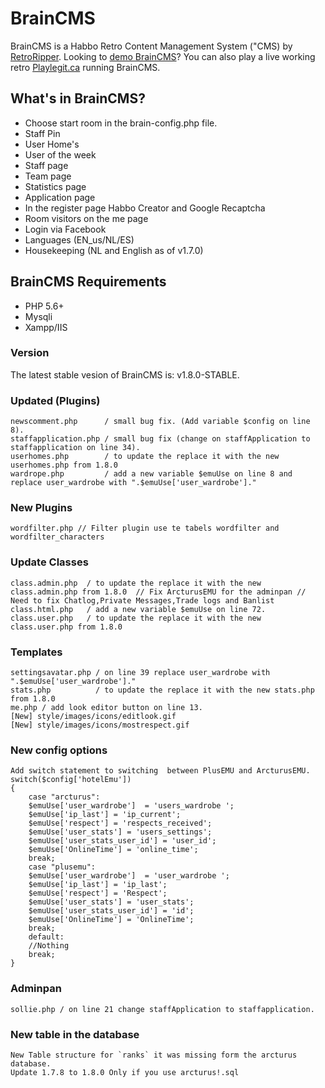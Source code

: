 # BrainCMS #

BrainCMS is a Habbo Retro Content Management System ("CMS) by [RetroRipper][1]. Looking to [demo BrainCMS][2]? You can also play a live working retro [Playlegit.ca][3] running BrainCMS.

## What's in BrainCMS? ##
- Choose start room in the brain-config.php file.
- Staff Pin
- User Home's
- User of the week
- Staff page
- Team page
- Statistics page
- Application page
- In the register page Habbo Creator and Google Recaptcha
- Room visitors on the me page
- Login via Facebook
- Languages (EN_us/NL/ES)
- Housekeeping (NL and English as of v1.7.0) 

## BrainCMS Requirements ##
- PHP 5.6+
- Mysqli
- Xampp/IIS 

### Version ###
The latest stable vesion of BrainCMS is: v1.8.0-STABLE.

### Updated (Plugins) ###
	newscomment.php      / small bug fix. (Add variable $config on line 8).
    staffapplication.php / small bug fix (change on staffApplication to staffapplication on line 34).
    userhomes.php        / to update the replace it with the new userhomes.php from 1.8.0
    wardrope.php         / add a new variable $emuUse on line 8 and replace user_wardrobe with ".$emuUse['user_wardrobe']."

### New Plugins ###
	wordfilter.php // Filter plugin use te tabels wordfilter and wordfilter_characters

### Update Classes ###
	class.admin.php  / to update the replace it with the new class.admin.php from 1.8.0  // Fix ArcturusEMU for the adminpan // Need to fix Chatlog,Private Messages,Trade logs and Banlist
    class.html.php   / add a new variable $emuUse on line 72.
    class.user.php   / to update the replace it with the new class.user.php from 1.8.0
    
### Templates ###
    settingsavatar.php / on line 39 replace user_wardrobe with ".$emuUse['user_wardrobe']."
    stats.php          / to update the replace it with the new stats.php from 1.8.0
	me.php / add look editor button on line 13.
	[New] style/images/icons/editlook.gif
    [New] style/images/icons/mostrespect.gif

### New config options ###
	Add switch statement to switching  between PlusEMU and ArcturusEMU.
	switch($config['hotelEmu'])
	{
		case "arcturus":
		$emuUse['user_wardrobe']  = 'users_wardrobe ';
		$emuUse['ip_last'] = 'ip_current';
		$emuUse['respect'] = 'respects_received';
		$emuUse['user_stats'] = 'users_settings';
		$emuUse['user_stats_user_id'] = 'user_id';
		$emuUse['OnlineTime'] = 'online_time';
		break;
		case "plusemu":
		$emuUse['user_wardrobe']  = 'user_wardrobe ';
		$emuUse['ip_last'] = 'ip_last';
		$emuUse['respect'] = 'Respect';
		$emuUse['user_stats'] = 'user_stats';
		$emuUse['user_stats_user_id'] = 'id';
		$emuUse['OnlineTime'] = 'OnlineTime';
		break;
		default:
		//Nothing
		break;
	}


### Adminpan ###
	sollie.php / on line 21 change staffApplication to staffapplication.
    
### New table in the database ###
	New Table structure for `ranks` it was missing form the arcturus database.
    Update 1.7.8 to 1.8.0 Only if you use arcturus!.sql




[1]: https://retroripper.com/braincms.php
[2]: https://brain.retroripper.com
[3]: https://playlegit.ca/index
